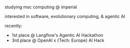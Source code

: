 studying msc computing @ imperial

interested in software, evolutionary computing, & agentic AI

recently:
- 1st place @ Langflow's Agentic AI Hackathon
- 3rd place @ OpenAI x {Tech: Europe} AI Hack
